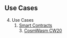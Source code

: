 ## Use Cases
4. Use Cases  
    1. [Smart Contracts](01_smart_contracts/01_smart_contracts.md)  
         3. [CosmWasm CW20](03_cw20/03_cw20.md)  